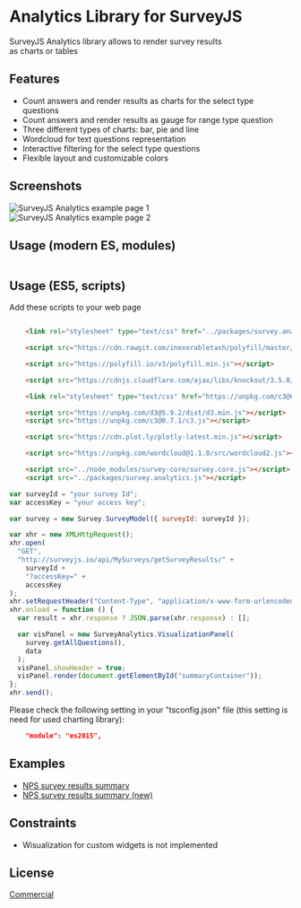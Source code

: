 # Analytics Library for SurveyJS

SurveyJS Analytics library allows to render survey results <br/> as charts or tables

## Features

* Count answers and render results as charts for the select type questions
* Count answers and render results as gauge for range type question
* Three different types of charts: bar, pie and line
* Wordcloud for text questions representation
* Interactive filtering for the select type questions
* Flexible layout and customizable colors

## Screenshots

![SurveyJS Analytics example page 1](https://github.com/surveyjs/surveyjs/blob/master/docs/images/survey-analytics-page-1.png?raw=true)
![SurveyJS Analytics example page 2](https://github.com/surveyjs/surveyjs/blob/master/docs/images/survey-analytics-page-2.png?raw=true)

## Usage (modern ES, modules)
```javascript

```

## Usage (ES5, scripts)

Add these scripts to your web page

```html

    <link rel="stylesheet" type="text/css" href="../packages/survey.analytics.css" />

    <script src="https://cdn.rawgit.com/inexorabletash/polyfill/master/typedarray.js"></script>

    <script src="https://polyfill.io/v3/polyfill.min.js"></script>

    <script src="https://cdnjs.cloudflare.com/ajax/libs/knockout/3.5.0/knockout-min.js"></script>

    <link rel="stylesheet" type="text/css" href="https://unpkg.com/c3@0.7.1/c3.css" />

    <script src="https://unpkg.com/d3@5.9.2/dist/d3.min.js"></script>
    <script src="https://unpkg.com/c3@0.7.1/c3.js"></script>

    <script src="https://cdn.plot.ly/plotly-latest.min.js"></script>

    <script src="https://unpkg.com/wordcloud@1.1.0/src/wordcloud2.js"></script>

    <script src="../node_modules/survey-core/survey.core.js"></script>
    <script src="../packages/survey.analytics.js"></script>

```

```javascript
var surveyId = "your survey Id";
var accessKey = "your access key";

var survey = new Survey.SurveyModel({ surveyId: surveyId });

var xhr = new XMLHttpRequest();
xhr.open(
  "GET",
  "http://surveyjs.io/api/MySurveys/getSurveyResults/" +
    surveyId +
    "?accessKey=" +
    accessKey
);
xhr.setRequestHeader("Content-Type", "application/x-www-form-urlencoded");
xhr.onload = function () {
  var result = xhr.response ? JSON.parse(xhr.response) : [];

  var visPanel = new SurveyAnalytics.VisualizationPanel(
    survey.getAllQuestions(),
    data
  );
  visPanel.showHeader = true;
  visPanel.render(document.getElementById("summaryContainer"));
};
xhr.send();
```

Please check the following setting in your "tsconfig.json" file (this setting is need for used charting library):

```JSON
    "module": "es2015",
```

## Examples

* [NPS survey results summary](https://surveyjs.io/Examples/Library/?id=analytics-nps)
* [NPS survey results summary (new)](https://surveyjs.io/Examples/Analytics/?id=analytics-nps)

## Constraints

* Wisualization for custom widgets is not implemented

## License

[Commercial](https://surveyjs.io/Home/Licenses#Analytics)
